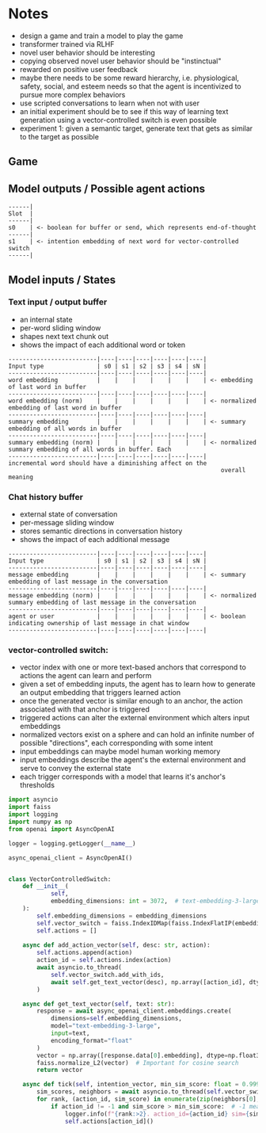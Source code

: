 # Notes
- design a game and train a model to play the game
- transformer trained via RLHF 
- novel user behavior should be interesting
- copying observed novel user behavior should be "instinctual"
- rewarded on positive user feedback 
- maybe there needs to be some reward hierarchy, i.e. physiological, safety, social, and esteem needs so that the agent 
  is incentivized to pursue more complex behaviors
- use scripted conversations to learn when not with user
- an initial experiment should be to see if this way of learning text generation using a vector-controlled switch is even possible
- experiment 1: given a semantic target, generate text that gets as similar to the target as possible

## Game

## Model outputs / Possible agent actions
```text
------|
Slot  | 
------|
s0    | <- boolean for buffer or send, which represents end-of-thought
------|
s1    | <- intention embedding of next word for vector-controlled switch
------|
```

## Model inputs / States

### Text input / output buffer
- an internal state
- per-word sliding window
- shapes next text chunk out
- shows the impact of each additional word or token
```text
-------------------------|----|----|----|----|----|----|
Input type               | s0 | s1 | s2 | s3 | s4 | sN |
-------------------------|----|----|----|----|----|----|
word embedding           |    |    |    |    |    |    | <- embedding of last word in buffer
-------------------------|----|----|----|----|----|----|
word embedding (norm)    |    |    |    |    |    |    | <- normalized embedding of last word in buffer
-------------------------|----|----|----|----|----|----|
summary embedding        |    |    |    |    |    |    | <- summary embedding of all words in buffer
-------------------------|----|----|----|----|----|----|
summary embedding (norm) |    |    |    |    |    |    | <- normalized summary embedding of all words in buffer. Each
-------------------------|----|----|----|----|----|----|    incremental word should have a diminishing affect on the
                                                            overall meaning
```

### Chat history buffer
- external state of conversation
- per-message sliding window
- stores semantic directions in conversation history
- shows the impact of each additional message
```text
-------------------------|----|----|----|----|----|----|
Input type               | s0 | s1 | s2 | s3 | s4 | sN |
-------------------------|----|----|----|----|----|----|
message embedding        |    |    |    |    |    |    | <- summary embedding of last message in the conversation
-------------------------|----|----|----|----|----|----|
message embedding (norm) |    |    |    |    |    |    | <- normalized summary embedding of last message in the conversation
-------------------------|----|----|----|----|----|----|
agent or user            |    |    |    |    |    |    | <- boolean indicating ownership of last message in chat window
-------------------------|----|----|----|----|----|----|
```

### vector-controlled switch:
- vector index with one or more text-based anchors that correspond to actions the agent can learn and perform
- given a set of embedding inputs, the agent has to learn how to generate an output embedding that triggers learned action
- once the generated vector is similar enough to an anchor, the action associated with that anchor is triggered
- triggered actions can alter the external environment which alters input embeddings
- normalized vectors exist on a sphere and can hold an infinite number of possible "directions", each corresponding with some intent
- input embeddings can maybe model human working memory
- input embeddings describe the agent's the external environment and serve to convey the external state
- each trigger corresponds with a model that learns it's anchor's thresholds

```python
import asyncio
import faiss
import logging
import numpy as np
from openai import AsyncOpenAI

logger = logging.getLogger(__name__)

async_openai_client = AsyncOpenAI()


class VectorControlledSwitch:
    def __init__(
            self,
            embedding_dimensions: int = 3072,  # text-embedding-3-large can be shortened to 256
    ):
        self.embedding_dimensions = embedding_dimensions
        self.vector_switch = faiss.IndexIDMap(faiss.IndexFlatIP(embedding_dimensions))
        self.actions = []
    
    async def add_action_vector(self, desc: str, action):
        self.actions.append(action)
        action_id = self.actions.index(action)
        await asyncio.to_thread(
            self.vector_switch.add_with_ids,
            await self.get_text_vector(desc), np.array([action_id], dtype=np.int64)
        )

    async def get_text_vector(self, text: str):
        response = await async_openai_client.embeddings.create(
            dimensions=self.embedding_dimensions,
            model="text-embedding-3-large",
            input=text,
            encoding_format="float"
        )
        vector = np.array([response.data[0].embedding], dtype=np.float32)
        faiss.normalize_L2(vector)  # Important for cosine search
        return vector

    async def tick(self, intention_vector, min_sim_score: float = 0.999):
        sim_scores, neighbors = await asyncio.to_thread(self.vector_switch.search, intention_vector, 1)
        for rank, (action_id, sim_score) in enumerate(zip(neighbors[0], sim_scores[0]), 1):
            if action_id != -1 and sim_score > min_sim_score:  # -1 means no match
                logger.info(f"{rank:>2}. action_id={action_id} sim={sim_score:.4f}")
                self.actions[action_id]()
```